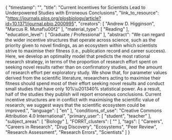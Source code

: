 {
    "timestamp": "",
    "title": "Current Incentives for Scientists Lead to Underpowered Studies with Erroneous Conclusions",
    "link_to_resource": "https://journals.plos.org/plosbiology/article?id=10.1371/journal.pbio.2000995",
    "creators": [
        "Andrew D. Higginson",
        "Marcus R. Munaf\u00f2"
    ],
    "material_type": [
        "Reading"
    ],
    "education_level": [
        "Graduate / Professional"
    ],
    "abstract": "We can regard the wider incentive structures that operate across science, such as the priority given to novel findings, as an ecosystem within which scientists strive to maximise their fitness (i.e., publication record and career success). Here, we develop an optimality model that predicts the most rational research strategy, in terms of the proportion of research effort spent on seeking novel results rather than on confirmatory studies, and the amount of research effort per exploratory study. We show that, for parameter values derived from the scientific literature, researchers acting to maximise their fitness should spend most of their effort seeking novel results and conduct small studies that have only 10%\u201340% statistical power. As a result, half of the studies they publish will report erroneous conclusions. Current incentive structures are in conflict with maximising the scientific value of research; we suggest ways that the scientific ecosystem could be improved.",
    "language": [
        "en"
    ],
    "conditions_of_use": "Creative Commons Attribution 4.0 International",
    "primary_user": [
        "student",
        "teacher"
    ],
    "subject_areas": [
        "Biology"
    ],
    "FORRT_clusters": [
        ""
    ],
    "tags": [
        "Careers",
        "Careers in Research",
        "Drug Discovery",
        "Ecosystems",
        "Peer Review",
        "Research Assessment",
        "Research Errors",
        "Scientists"
    ]
}